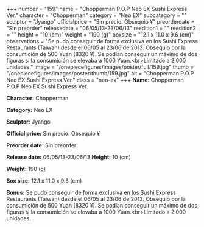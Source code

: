 +++
number = "159"
name = "Chopperman P.O.P Neo EX Sushi Express Ver."
character = "Chopperman"
category = "Neo EX"
subcategory = ""
sculptor = "Jyango"
officialprice = "Sin precio. Obsequio ¥"
preorderdate = "Sin preorder"
releasedate = "06/05/13-23/06/13"
reedition1 = ""
reedition2 = ""
height = "10 (cm)"
weight = "190 (g)"
boxsize = "12.1 x 11.0 x 9.6 (cm)"
observations = "Se pudo conseguir de forma exclusiva en los Sushi Express Restaurants (Taiwan) desde el 06/05 al 23/06 de 2013. Obsequio por la consumición de 500  Yuan (8320 ¥). Se podían conseguir un máximo de dos figuras si la consumición se elevaba a 1000 Yuan.&lt;br&gt;Limitado a 2.000 unidades."
image = "/onepiecefigures/images/poster/full/159.jpg"
thumb = "/onepiecefigures/images/poster/thumb/159.jpg"
alt = "Chopperman P.O.P Neo EX Sushi Express Ver."
class = "neo-ex"
+++
**Name:** Chopperman P.O.P Neo EX Sushi Express Ver.

**Character:** Chopperman

**Category:** Neo EX 

**Sculptor:** Jyango

**Official price:** Sin precio. Obsequio ¥

**Preorder date:** Sin preorder

**Release date:** 06/05/13-23/06/13
**Height:** 10 (cm)

**Weight:** 190 (g)

**Box size:** 12.1 x 11.0 x 9.6 (cm)

**Bonus:** Se pudo conseguir de forma exclusiva en los Sushi Express Restaurants (Taiwan) desde el 06/05 al 23/06 de 2013. Obsequio por la consumición de 500  Yuan (8320 ¥). Se podían conseguir un máximo de dos figuras si la consumición se elevaba a 1000 Yuan.&lt;br&gt;Limitado a 2.000 unidades.
